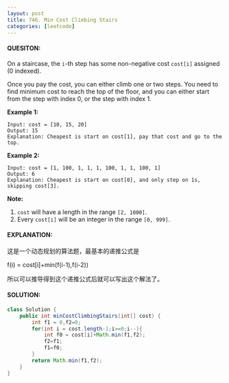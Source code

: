 ```yaml
---
layout: post
title: 746. Min Cost Climbing Stairs
categories: [leetcode]
---
```


#### QUESITON:

On a staircase, the `i`-th step has some non-negative cost `cost[i]` assigned (0 indexed).

Once you pay the cost, you can either climb one or two steps. You need to find minimum cost to reach the top of the floor, and you can either start from the step with index 0, or the step with index 1.

**Example 1:**

```
Input: cost = [10, 15, 20]
Output: 15
Explanation: Cheapest is start on cost[1], pay that cost and go to the top.
```

**Example 2:**

```
Input: cost = [1, 100, 1, 1, 1, 100, 1, 1, 100, 1]
Output: 6
Explanation: Cheapest is start on cost[0], and only step on 1s, skipping cost[3].
```

**Note:**

1. `cost` will have a length in the range `[2, 1000]`.
2. Every `cost[i]` will be an integer in the range `[0, 999]`.

#### EXPLANATION:

这是一个动态规划的算法题，最基本的递推公式是 

f(i) = cost[i]+min(f(i-1),f(i-2))

所以可以推导得到这个递推公式后就可以写出这个解法了。

#### SOLUTION:

```JAVA
class Solution {
    public int minCostClimbingStairs(int[] cost) {
        int f1 = 0,f2=0;
        for(int i = cost.length-1;i>=0;i--){
            int f0 = cost[i]+Math.min(f1,f2);
            f2=f1;
            f1=f0;
        }
        return Math.min(f1,f2);
    }
}
```

